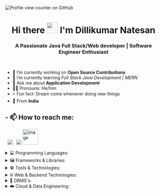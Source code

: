 ![Profile view counter on GitHub](https://komarev.com/ghpvc/?username=Dillikumarnl)


<h1 align="center">Hi there <img src="https://raw.githubusercontent.com/aemmadi/aemmadi/master/wave.gif" width="35px"> I'm Dillikumar Natesan</h1>
<h3 align="center">A Passionate Java Full Stack/Web developer | Software Engineer Enthusiast</h3>

<br/>


 - 🔭 I’m currently working on **Open Source Contributions**
 - 🌱 I’m currently learning *Full Stack Java Development | MERN*
 - 💬 Ask me about **Application Development**
 - 🧒🏽 Pronouns: He/him
 - ⚡ Fun fact: Dream come whenever doing new things
 - 📍 From **India**

## - 📫 How to reach me: 
  [<img src="https://skillicons.dev/icons?i=linkedin" />](https://www.linkedin.com/in/dillikumarnl/)
  [<img src="https://skillicons.dev/icons?i=github" />](https://github.com/Dillikumarnl)
  [<img width="50" height="50" alt="image" src="https://github.com/user-attachments/assets/6ae97776-86f1-4681-b7aa-d59d249223b9" />](https://leetcode.com/Dillikumarnl/)




<p align="center">

<details>
<summary>💻 Programming Languages:</summary> <br>

  <img src="https://skillicons.dev/icons?i=java,js,c,cpp,css,html,ts" />
</details>

<details>
<summary>🖼️ Frameworks & Libraries:</summary> <br>
  <img src="https://skillicons.dev/icons?i=bootstrap,react,spring,flask,angular,django,fastapi" />
</details>

<details>
<summary>🛠️ Tools & Technologies:</summary> <br>
  <img src="https://skillicons.dev/icons?i=androidstudio,idea,webstorm,vscode,postman,bash,replit,vim,arduino,powershell" />
</details>


<details>
<summary>🌐 Web & Backend Technologies:</summary> <br>
  <img src="https://skillicons.dev/icons?i=maven,docker,git,hibernate,linux,nginx,ubuntu,sklearn,stackoverflow" />
</details>

<details>
<summary>💾 DBMS's:</summary> <br>
  <img src="https://skillicons.dev/icons?i=postgres,cassandra,mongodb,mysql,sqlite" />
</details>

<details>
<summary>☁️ Cloud & Data Engineering:</summary> <br>
  <img src="https://skillicons.dev/icons?i=aws,gcp" />
</details>




<!--
**Dillikumarnl/Dillikumarnl** is a ✨ _special_ ✨ repository because its `README.md` (this file) appears on your GitHub profile.

Here are some ideas to get you started:

- 🔭 I’m currently working on ...
- 🌱 I’m currently learning ...
- 👯 I’m looking to collaborate on ...
- 🤔 I’m looking for help with ...
- 💬 Ask me about ...
- 📫 How to reach me: ...
- 😄 Pronouns: ...
- ⚡ Fun fact: ...
-->
